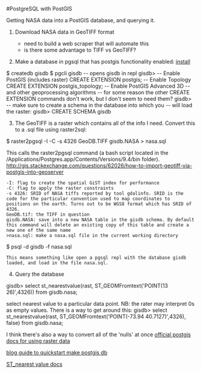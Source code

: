 #PostgreSQL with PostGIS

Getting NASA data into a PostGIS database, and querying it.

1. Download NASA data in GeoTIFF format
    - need to build a web scraper that will automate this
    - is there some advantage to TIFF vs GeoTIFF?

2. Make a database in pgsql that has postgis functionality enabled:
 [install](http://postgis.net/install/)

 $ createdb gisdb
 $ pgcli gisdb -- opens gisdb in repl
 gisdb> -- Enable PostGIS (includes raster)
        CREATE EXTENSION postgis;
        -- Enable Topology
        CREATE EXTENSION postgis_topology;
        -- Enable PostGIS Advanced 3D
        -- and other geoprocessing algorithms
        -- for some reason the other CREATE EXTENSION commands don't work, but I don't seem to need them?
 gisdb> -- make sure to create a schema in the database into which you
        -- will load the raster:
 gisdb> CREATE SCHEMA gisdb

3. The GeoTIFF is a raster which contains all of the info I need. Convert this to a .sql file using raster2sql:

$ raster2pgsql -I -C -s 4326 GeoDB.TIFF gisdb.NASA > nasa.sql

This calls the raster2pgsql command (a bash script located in the /Applications/Postgres.app/Contents/Versions/9.4/bin folder).
http://gis.stackexchange.com/questions/62026/how-to-import-geotiff-via-postgis-into-geoserver

    -I: flag to create the spatial GiST index for performance
    -C: flag to apply the raster constraints
    -s 4326: SRID of NASA tiffs reported by tool gdalinfo. SRID is the code for the particular convention used to map coordinates to positions on the earth. Turns out to be WGS8 format which has SRID of 4326.
    GeoDB.tif: the TIFF in question
    gisdb.NASA: save into a new NASA table in the gisdb schema. By default this command will delete an existing copy of this table and create a new one of the same name
    >nasa.sql: make a nasa.sql file in the current working directory

$ psql -d gisdb -f nasa.sql

    This means something like open a pgsql repl with the database gisdb loaded, and load in the file nasa.sql.
4. Query the database

gisdb> select st_nearestvalue(rast, ST_GEOMFromtext('POINT(13 26)',4326)) from gisdb.nasa;

select nearest value to a particular data point. NB: the rater may interpret 0s as empty values. There is a way to get around this:
gisdb> select st_nearestvalue(rast, ST_GEOMFromtext('POINT(-73.94 40.7127)',4326), false) from gisdb.nasa;

I think there's also a way to convert all of the 'nulls' at once
[official postgis docs for using raster data](http://postgis.net/docs/manual-2.2/using_raster_dataman.html)

[blog guide to quickstart make postgis db](http://live.osgeo.org/en/quickstart/postgis_quickstart.html#creating-a-spatial-table-the-easy-way)

[ST_nearest value docs](http://postgis.net/docs/manual-2.1/RT_ST_NearestValue.html)



